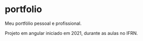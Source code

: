 # portfolio
Meu portfólio pessoal e profissional.

Projeto em angular iniciado em 2021, durante as aulas no IFRN.
